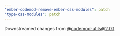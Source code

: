 ```yaml
---
"ember-codemod-remove-ember-css-modules": patch
"type-css-modules": patch
---
```


Downstreamed changes from @codemod-utils@2.0.1
